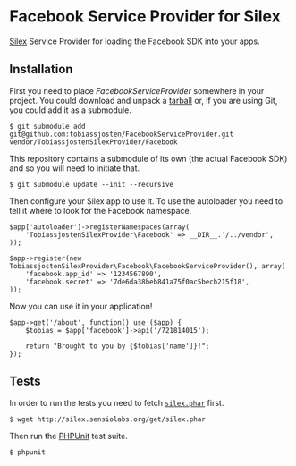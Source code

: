 Facebook Service Provider for Silex
============================

[Silex][1] Service Provider for loading the Facebook SDK into your apps.

## Installation

First you need to place *FacebookServiceProvider* somewhere in your project. You could download and unpack a [tarball][2] or, if you are using Git, you could add it as a submodule.

    $ git submodule add git@github.com:tobiassjosten/FacebookServiceProvider.git vendor/TobiassjostenSilexProvider/Facebook

This repository contains a submodule of its own (the actual Facebook SDK) and so you will need to initiate that.

    $ git submodule update --init --recursive

Then configure your Silex app to use it. To use the autoloader you need to tell it where to look for the Facebook namespace.

    $app['autoloader']->registerNamespaces(array(
        'TobiassjostenSilexProvider\Facebook' => __DIR__.'/../vendor',
    ));

    $app->register(new TobiassjostenSilexProvider\Facebook\FacebookServiceProvider(), array(
        'facebook.app_id' => '1234567890',
        'facebook.secret' => '7de6da38beb841a75f0ac5becb215f18',
    ));

Now you can use it in your application!

    $app->get('/about', function() use ($app) {
        $tobias = $app['facebook']->api('/721814015');

        return "Brought to you by {$tobias['name']}!";
    });

## Tests

In order to run the tests you need to fetch [`silex.phar`][3] first.

    $ wget http://silex.sensiolabs.org/get/silex.phar

Then run the [PHPUnit][4] test suite.

    $ phpunit

[1]: http://silex-project.org/
[2]: https://github.com/tobiassjosten/FacebookServiceProvider/tarball/master
[3]: http://silex.sensiolabs.org/get/silex.phar
[4]: http://www.phpunit.de/manual/current/en/index.html
